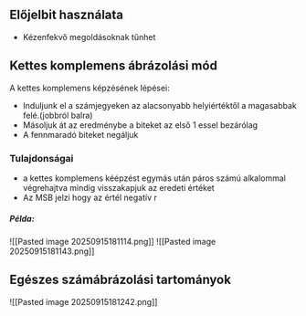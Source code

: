 ## Előjelbit használata
- Kézenfekvő megoldásoknak tűnhet



## Kettes komplemens ábrázolási mód
A kettes komplemens képzésének lépései:
- Induljunk el a számjegyeken az alacsonyabb helyiértéktől a magasabbak felé.(jobbról balra)
- Másoljuk át az eredménybe a biteket az első 1 essel bezárólag
- A fennmaradó biteket negáljuk
### Tulajdonságai
- a kettes komplemens kéépzést egymás után páros számú alkalommal végrehajtva mindig visszakapjuk az eredeti értéket 
- Az MSB jelzi hogy az értél negatív r 

##### Példa:
![[Pasted image 20250915181114.png]]
![[Pasted image 20250915181143.png]]

## Egészes számábrázolási tartományok
![[Pasted image 20250915181242.png]]